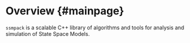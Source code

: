 Overview {#mainpage}
====================

`ssmpack` is a scalable C++ library of algorithms and tools for analysis and simulation of State Space Models.
